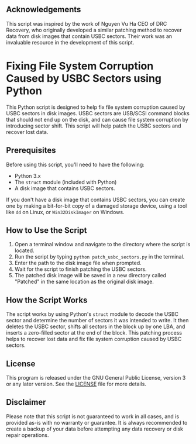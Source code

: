 ## Acknowledgements

This script was inspired by the work of Nguyen Vu Ha CEO of DRC Recovery, who originally developed a similar patching method to recover data from disk images that contain USBC sectors. Their work was an invaluable resource in the development of this script.

# Fixing File System Corruption Caused by USBC Sectors using Python

This Python script is designed to help fix file system corruption caused by USBC sectors in disk images. USBC sectors are USB/SCSI command blocks that should not end up on the disk, and can cause file system corruption by introducing sector shift. This script will help patch the USBC sectors and recover lost data.

## Prerequisites

Before using this script, you'll need to have the following:

- Python 3.x
- The `struct` module (included with Python)
- A disk image that contains USBC sectors.

If you don't have a disk image that contains USBC sectors, you can create one by making a bit-for-bit copy of a damaged storage device, using a tool like `dd` on Linux, or `Win32DiskImager` on Windows.

## How to Use the Script

1. Open a terminal window and navigate to the directory where the script is located.
2. Run the script by typing `python patch_usbc_sectors.py` in the terminal.
3. Enter the path to the disk image file when prompted.
4. Wait for the script to finish patching the USBC sectors.
5. The patched disk image will be saved in a new directory called "Patched" in the same location as the original disk image.

## How the Script Works

The script works by using Python's `struct` module to decode the USBC sector and determine the number of sectors it was intended to write. It then deletes the USBC sector, shifts all sectors in the block up by one LBA, and inserts a zero-filled sector at the end of the block. This patching process helps to recover lost data and fix file system corruption caused by USBC sectors.

## License

This program is released under the GNU General Public License, version 3 or any later version. See the [LICENSE](LICENSE) file for more details.

## Disclaimer

Please note that this script is not guaranteed to work in all cases, and is provided as-is with no warranty or guarantee. It is always recommended to create a backup of your data before attempting any data recovery or disk repair operations.
